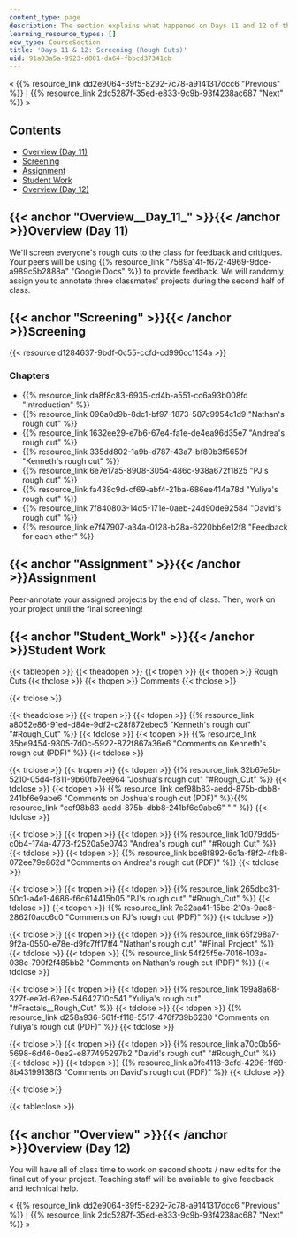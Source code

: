 ```yaml
---
content_type: page
description: The section explains what happened on Days 11 and 12 of this course.
learning_resource_types: []
ocw_type: CourseSection
title: 'Days 11 & 12: Screening (Rough Cuts)'
uid: 91a83a5a-9923-d001-da64-fbbcd37341cb
---
```


« {{% resource_link dd2e9064-39f5-8292-7c78-a9141317dcc6 "Previous" %}} | {{% resource_link 2dc5287f-35ed-e833-9c9b-93f4238ac687 "Next" %}} »

Contents
--------

*   [Overview (Day 11)](#Overview__Day_11_)
*   [Screening](#Screening)
*   [Assignment](#Assignment)
*   [Student Work](#Student_Work)
*   [Overview (Day 12)](#Overview__Day_11_)

{{< anchor "Overview__Day_11_" >}}{{< /anchor >}}Overview (Day 11)
------------------------------------------------------------------

We'll screen everyone's rough cuts to the class for feedback and critiques. Your peers will be using {{% resource_link "7589a14f-f672-4969-9dce-a989c5b2888a" "Google Docs" %}} to provide feedback. We will randomly assign you to annotate three classmates' projects during the second half of class.

{{< anchor "Screening" >}}{{< /anchor >}}Screening
--------------------------------------------------

{{< resource d1284637-9bdf-0c55-ccfd-cd996cc1134a >}}

### Chapters

*   {{% resource_link da8f8c83-6935-cd4b-a551-cc6a93b008fd "Introduction" %}}
*   {{% resource_link 096a0d9b-8dc1-bf97-1873-587c9954c1d9 "Nathan's rough cut" %}}
*   {{% resource_link 1632ee29-e7b6-67e4-fa1e-de4ea96d35e7 "Andrea's rough cut" %}}
*   {{% resource_link 335dd802-1a9b-d787-43a7-bf80b3f5650f "Kenneth's rough cut" %}}
*   {{% resource_link 6e7e17a5-8908-3054-486c-938a672f1825 "PJ's rough cut" %}}
*   {{% resource_link fa438c9d-cf69-abf4-21ba-686ee414a78d "Yuliya's rough cut" %}}
*   {{% resource_link 7f840803-14d5-171e-0aeb-24d90de92584 "David's rough cut" %}}
*   {{% resource_link e7f47907-a34a-0128-b28a-6220bb6e12f8 "Feedback for each other" %}}

{{< anchor "Assignment" >}}{{< /anchor >}}Assignment
----------------------------------------------------

Peer-annotate your assigned projects by the end of class. Then, work on your project until the final screening!

{{< anchor "Student_Work" >}}{{< /anchor >}}Student Work
--------------------------------------------------------

{{< tableopen >}}
{{< theadopen >}}
{{< tropen >}}
{{< thopen >}}
Rough Cuts
{{< thclose >}}
{{< thopen >}}
Comments
{{< thclose >}}

{{< trclose >}}

{{< theadclose >}}
{{< tropen >}}
{{< tdopen >}}
{{% resource_link a8052e86-91ed-d84e-9df2-c28f872ebec6 "Kenneth's rough cut" "#Rough_Cut" %}}
{{< tdclose >}}
{{< tdopen >}}
{{% resource_link 35be9454-9805-7d0c-5922-872f867a36e6 "Comments on Kenneth's rough cut (PDF)" %}}
{{< tdclose >}}

{{< trclose >}}
{{< tropen >}}
{{< tdopen >}}
{{% resource_link 32b67e5b-5210-05d4-f811-9b60fb7ee964 "Joshua's rough cut" "#Rough_Cut" %}}
{{< tdclose >}}
{{< tdopen >}}
{{% resource_link cef98b83-aedd-875b-dbb8-241bf6e9abe6 "Comments on Joshua's rough cut (PDF)" %}}{{% resource_link "cef98b83-aedd-875b-dbb8-241bf6e9abe6" "   " %}}
{{< tdclose >}}

{{< trclose >}}
{{< tropen >}}
{{< tdopen >}}
{{% resource_link 1d079dd5-c0b4-174a-4773-f2520a5e0743 "Andrea's rough cut" "#Rough_Cut" %}}
{{< tdclose >}}
{{< tdopen >}}
{{% resource_link bce8f892-6c1a-f8f2-4fb8-072ee79e862d "Comments on Andrea's rough cut (PDF)" %}}
{{< tdclose >}}

{{< trclose >}}
{{< tropen >}}
{{< tdopen >}}
{{% resource_link 265dbc31-50c1-a4e1-4686-f6c614415b05 "PJ's rough cut" "#Rough_Cut" %}}
{{< tdclose >}}
{{< tdopen >}}
{{% resource_link 7e32aa41-15bc-210a-9ae8-2862f0acc6c0 "Comments on PJ's rough cut (PDF)" %}}
{{< tdclose >}}

{{< trclose >}}
{{< tropen >}}
{{< tdopen >}}
{{% resource_link 65f298a7-9f2a-0550-e78e-d9fc7ff17ff4 "Nathan's rough cut" "#Final_Project" %}}
{{< tdclose >}}
{{< tdopen >}}
{{% resource_link 54f25f5e-7016-103a-038c-790f2f485bb2 "Comments on Nathan's rough cut (PDF)" %}}
{{< tdclose >}}

{{< trclose >}}
{{< tropen >}}
{{< tdopen >}}
{{% resource_link 199a8a68-327f-ee7d-62ee-54642710c541 "Yuliya's rough cut" "#Fractals__Rough_Cut" %}}
{{< tdclose >}}
{{< tdopen >}}
{{% resource_link d258a936-561f-f118-5517-476f739b6230 "Comments on Yuliya's rough cut (PDF)" %}}
{{< tdclose >}}

{{< trclose >}}
{{< tropen >}}
{{< tdopen >}}
{{% resource_link a70c0b56-5698-6d46-0ee2-e877495297b2 "David's rough cut" "#Rough_Cut" %}}
{{< tdclose >}}
{{< tdopen >}}
{{% resource_link a0fe4118-3cfd-4296-1f69-8b43199138f3 "Comments on David's rough cut (PDF)" %}}
{{< tdclose >}}

{{< trclose >}}

{{< tableclose >}}

{{< anchor "Overview" >}}{{< /anchor >}}Overview (Day 12)
---------------------------------------------------------

You will have all of class time to work on second shoots / new edits for the final cut of your project. Teaching staff will be available to give feedback and technical help.

« {{% resource_link dd2e9064-39f5-8292-7c78-a9141317dcc6 "Previous" %}} | {{% resource_link 2dc5287f-35ed-e833-9c9b-93f4238ac687 "Next" %}} »